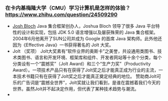 ### 在卡内基梅隆大学（CMU）学习计算机是怎样的体验？https://www.zhihu.com/question/24509290
- [Josh Bloch](https://baike.baidu.com/item/Josh%20Bloch/4419184?fr=aladdin)
Java 集合框架创办人，Joshua Bloch 领导了很多 Java 平台特性的设计和实现，包括 JDK 5.0 语言增强以及屡获殊荣的 Java 集合框架。
2004年6月他离开了SUN公司并成为 Google 的首席 Java 架构师。此外他还因为《Effective Java》一书获得著名的 Jolt 大奖。
- Jolt （奖项）
Jolt大奖素有“软件业界的奥斯卡”之美誉，共设通用类图书、技术类图书、语言和开发环境、框架库和组件、开发者网站等十余个分类，每个分类设有一个“震撼奖”（Jolt Award）和三个“生产力奖”（Productivity Award）。一项技术产品只有在获得了Jolt奖之后才能真正成为行业的主流，一本技术书籍只有在获得了Jolt奖之后才能真正奠定经典的地位。
赞助商Jolt可乐的广告词是“震撼全世界”，Jolt奖就让我们看到，是谁在震撼着我们今天的世界。虽然Jolt并不起决定作用，但代表了某种技术趋势与潮流。
- 
